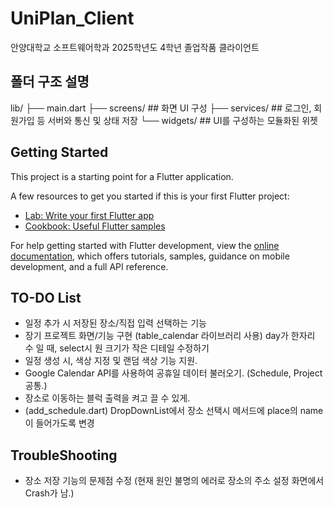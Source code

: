 # UniPlan_Client

안양대학교 소프트웨어학과 2025학년도 4학년 졸업작품 클라이언트

## 폴더 구조 설명

lib/
├── main.dart
├── screens/ ## 화면 UI 구성
├── services/ ## 로그인, 회원가입 등 서버와 통신 및 상태 저장
└── widgets/ ## UI를 구성하는 모듈화된 위젯

## Getting Started

This project is a starting point for a Flutter application.

A few resources to get you started if this is your first Flutter project:

- [Lab: Write your first Flutter app](https://docs.flutter.dev/get-started/codelab)
- [Cookbook: Useful Flutter samples](https://docs.flutter.dev/cookbook)

For help getting started with Flutter development, view the
[online documentation](https://docs.flutter.dev/), which offers tutorials,
samples, guidance on mobile development, and a full API reference.

## TO-DO List

- 일정 추가 시 저장된 장소/직접 입력 선택하는 기능
- 장기 프로젝트 화면/기능 구현 (table_calendar 라이브러리 사용)
  day가 한자리 수 일 때, select시 원 크기가 작은 디테일 수정하기
- 일정 생성 시, 색상 지정 및 랜덤 색상 기능 지원.
- Google Calendar API를 사용하여 공휴일 데이터 불러오기. (Schedule, Project 공통.)
- 장소로 이동하는 블럭 출력을 켜고 끌 수 있게.
- (add_schedule.dart) DropDownList에서 장소 선택시 메서드에 place의 name이 들어가도록 변경

## TroubleShooting

- 장소 저장 기능의 문제점 수정 (현재 원인 불명의 에러로 장소의 주소 설정 화면에서 Crash가 남.)
